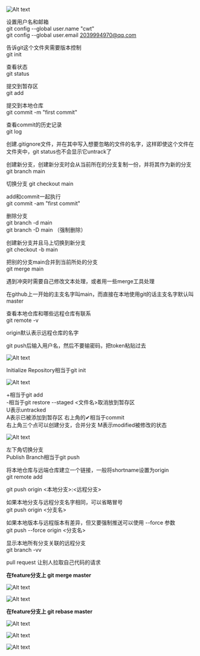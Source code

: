 ![Alt text](image/git/image.png)

设置用户名和邮箱  
git config --global user.name "cwt"  
git config --global user.email 2039994970@qq.com

告诉git这个文件夹需要版本控制  
git init

查看状态  
git status

提交到暂存区  
git add

提交到本地仓库  
git commit -m "first commit"

查看commit的历史记录  
git log

创建.gitignore文件，并在其中写入想要忽略的文件的名字，这样即使这个文件在文件夹中，git status也不会显示它untrack了

创建新分支，创建新分支时会从当前所在的分支复制一份，并将其作为新的分支
git branch main

切换分支
git checkout main

add和commit一起执行  
git commit -am "first commit"  

删除分支  
git branch -d main  
git branch -D main （强制删除）

创建新分支并且马上切换到新分支  
git checkout -b main

把别的分支main合并到当前所处的分支  
git merge main

遇到冲突时需要自己修改文本处理，或者用一些merge工具处理

在github上一开始的主支名字叫main，而直接在本地使用git的话主支名字默认叫master

查看本地仓库和哪些远程仓库有联系  
git remote -v

origin默认表示远程仓库的名字

git push后输入用户名，然后不要输密码，把token粘贴过去

![Alt text](image/git/image-1.png)

Initialize Repository相当于git init

![Alt text](image/git/image-2.png)

+相当于git add  
-相当于git restore --staged <文件名>取消放到暂存区  
U表示untracked  
A表示已被添加到暂存区
右上角的✔相当于commit  
右上角三个点可以创建分支，合并分支 
M表示modified被修改的状态

![Alt text](image/git/image-3.png)

左下角切换分支  
Publish Branch相当于git push

将本地仓库与远端仓库建立一个链接，一般将shortname设置为origin  
git remote add <shortname> <url>

git push origin <本地分支>:<远程分支>

如果本地分支与远程分支名字相同，可以省略冒号  
git push origin <分支名>

如果本地版本与远程版本有差异，但又要强制推送可以使用 --force 参数  
git push --force origin <分支名>

显示本地所有分支关联的远程分支  
git branch -vv

pull request 让别人拉取自己代码的请求

**在feature分支上 git merge master**

![Alt text](image/git/image-4.png)

![Alt text](image/git/image-5.png)

**在feature分支上 git rebase master**

![Alt text](image/git/image-6.png)

![Alt text](image/git/image-7.png)

![Alt text](image/git/image-8.png)